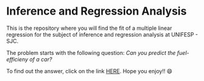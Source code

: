 # Inference and Regression Analysis

This is the repository where you will find the fit of a multiple linear regression for the subject of inference and regression analysis at UNIFESP - SJC.

The problem starts with the following question: _Can you predict the fuel-efficieny of a car?_

To find out the answer, click on the link [HERE](google.com). Hope you enjoy!! 😄
